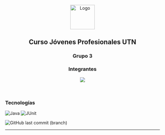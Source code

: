 <!-- PROJECT LOGO -->
<br />
<div align="center">
  <img src="https://cdn4.iconfinder.com/data/icons/logos-and-brands/512/181_Java_logo_logos-512.png" alt="Logo" width="80" height="80">

  <h2 align="center">Curso Jóvenes Profesionales UTN</h2>
 
  <h3>Grupo 3</h3>
</div>

<div align="center">
<h3 style="border-bottom: 0;">Integrantes</h3>
<a href="https://github.com/santidossantos/asap-grupo-3/graphs/contributors">
  <img src="https://contrib.rocks/image?repo=santidossantos/asap-grupo-3" />
</a>
</div>
<br><br>


### Tecnologías

  ![Java](https://img.shields.io/badge/Java-ED8B00?style=for-the-badge&logo=java&logoColor=white)
  ![JUnit](https://img.shields.io/badge/Junit5-25A162?style=for-the-badge&logo=junit5&logoColor=white)

  ![GitHub last commit (branch)](https://img.shields.io/github/last-commit/santidossantos/asap-grupo-3/main)

****